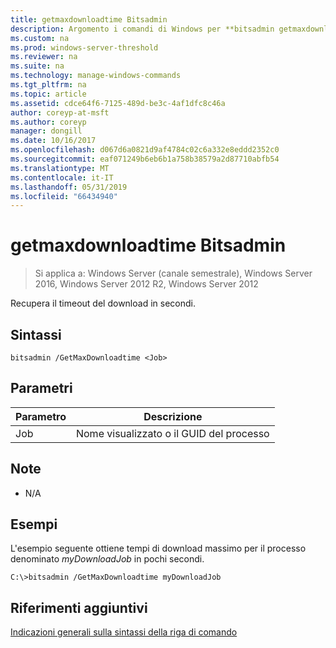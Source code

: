```yaml
---
title: getmaxdownloadtime Bitsadmin
description: Argomento i comandi di Windows per **bitsadmin getmaxdownloadtime** -recupera il timeout del download in secondi.
ms.custom: na
ms.prod: windows-server-threshold
ms.reviewer: na
ms.suite: na
ms.technology: manage-windows-commands
ms.tgt_pltfrm: na
ms.topic: article
ms.assetid: cdce64f6-7125-489d-be3c-4af1dfc8c46a
author: coreyp-at-msft
ms.author: coreyp
manager: dongill
ms.date: 10/16/2017
ms.openlocfilehash: d067d6a0821d9af4784c02c6a332e8eddd2352c0
ms.sourcegitcommit: eaf071249b6eb6b1a758b38579a2d87710abfb54
ms.translationtype: MT
ms.contentlocale: it-IT
ms.lasthandoff: 05/31/2019
ms.locfileid: "66434940"
---
```

# <a name="bitsadmin-getmaxdownloadtime"></a>getmaxdownloadtime Bitsadmin

>Si applica a: Windows Server (canale semestrale), Windows Server 2016, Windows Server 2012 R2, Windows Server 2012

Recupera il timeout del download in secondi.

## <a name="syntax"></a>Sintassi

```
bitsadmin /GetMaxDownloadtime <Job> 
```

## <a name="parameters"></a>Parametri

|Parametro|Descrizione|
|-------|--------|
|Job|Nome visualizzato o il GUID del processo|

## <a name="remarks"></a>Note

-   N\/A

## <a name="BKMK_examples"></a>Esempi
L'esempio seguente ottiene tempi di download massimo per il processo denominato *myDownloadJob* in pochi secondi.

```
C:\>bitsadmin /GetMaxDownloadtime myDownloadJob
```

## <a name="additional-references"></a>Riferimenti aggiuntivi
[Indicazioni generali sulla sintassi della riga di comando](command-line-syntax-key.md)


